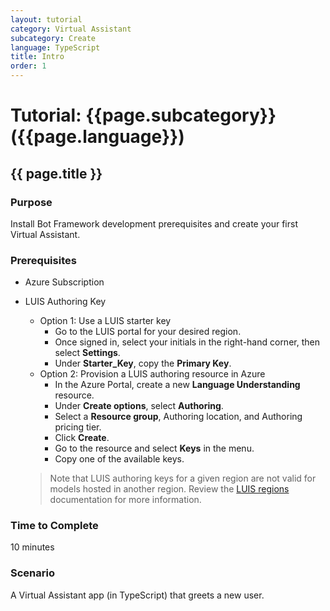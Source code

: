 ```yaml
---
layout: tutorial
category: Virtual Assistant
subcategory: Create
language: TypeScript
title: Intro
order: 1
---
```


# Tutorial: {{page.subcategory}} ({{page.language}})
## {{ page.title }}

### Purpose

Install Bot Framework development prerequisites and create your first Virtual Assistant.

### Prerequisites
- Azure Subscription
- LUIS Authoring Key
    - Option 1: Use a LUIS starter key
        - Go to the LUIS portal for your desired region.
        - Once signed in, select your initials in the right-hand corner, then select **Settings**.
        - Under **Starter_Key**, copy the **Primary Key**.
    - Option 2: Provision a LUIS authoring resource in Azure
        - In the Azure Portal, create a new **Language Understanding** resource.
        - Under **Create options**, select **Authoring**.
        - Select a **Resource group**, Authoring location, and Authoring pricing tier. 
        - Click **Create**.
        - Go to the resource and select **Keys** in the menu.
        - Copy one of the available keys.
    
    > Note that LUIS authoring keys for a given region are not valid for models hosted in another region. Review the [LUIS regions](https://docs.microsoft.com/en-us/azure/cognitive-services/luis/luis-reference-regions) documentation for more information.
    
### Time to Complete

10 minutes

### Scenario

A Virtual Assistant app (in TypeScript) that greets a new user.